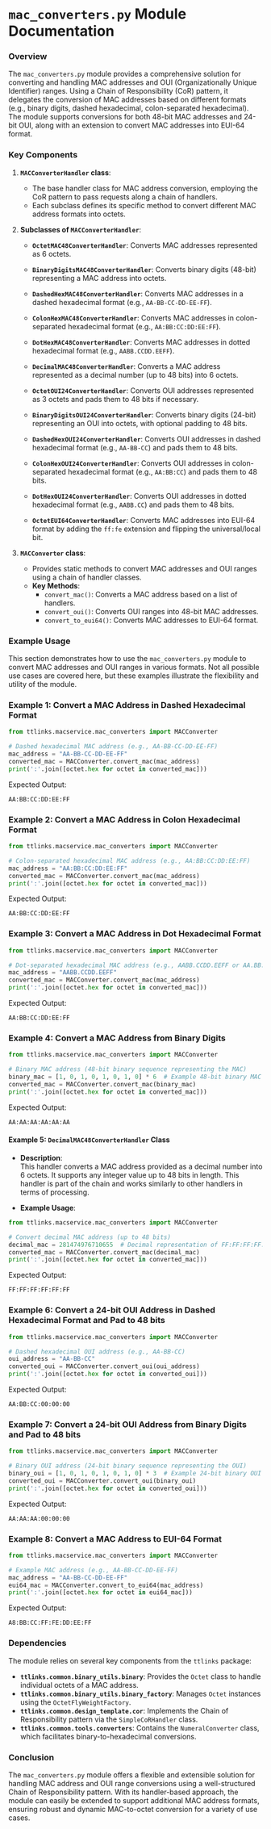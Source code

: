 # `mac_converters.py` Module Documentation

### Overview

The `mac_converters.py` module provides a comprehensive solution for converting and handling MAC addresses and OUI (Organizationally Unique Identifier) ranges. Using a Chain of Responsibility (CoR) pattern, it delegates the conversion of MAC addresses based on different formats (e.g., binary digits, dashed hexadecimal, colon-separated hexadecimal). The module supports conversions for both 48-bit MAC addresses and 24-bit OUI, along with an extension to convert MAC addresses into EUI-64 format.

### Key Components

1. **`MACConverterHandler` class**:  
   - The base handler class for MAC address conversion, employing the CoR pattern to pass requests along a chain of handlers.
   - Each subclass defines its specific method to convert different MAC address formats into octets.

2. **Subclasses of `MACConverterHandler`**:
   - **`OctetMAC48ConverterHandler`**: Converts MAC addresses represented as 6 octets.
   - **`BinaryDigitsMAC48ConverterHandler`**: Converts binary digits (48-bit) representing a MAC address into octets.
   - **`DashedHexMAC48ConverterHandler`**: Converts MAC addresses in a dashed hexadecimal format (e.g., `AA-BB-CC-DD-EE-FF`).
   - **`ColonHexMAC48ConverterHandler`**: Converts MAC addresses in colon-separated hexadecimal format (e.g., `AA:BB:CC:DD:EE:FF`).
   - **`DotHexMAC48ConverterHandler`**: Converts MAC addresses in dotted hexadecimal format (e.g., `AABB.CCDD.EEFF`).
   - **`DecimalMAC48ConverterHandler`**: Converts a MAC address represented as a decimal number (up to 48 bits) into 6 octets.
   
   - **`OctetOUI24ConverterHandler`**: Converts OUI addresses represented as 3 octets and pads them to 48 bits if necessary.
   - **`BinaryDigitsOUI24ConverterHandler`**: Converts binary digits (24-bit) representing an OUI into octets, with optional padding to 48 bits.
   - **`DashedHexOUI24ConverterHandler`**: Converts OUI addresses in dashed hexadecimal format (e.g., `AA-BB-CC`) and pads them to 48 bits.
   - **`ColonHexOUI24ConverterHandler`**: Converts OUI addresses in colon-separated hexadecimal format (e.g., `AA:BB:CC`) and pads them to 48 bits.
   - **`DotHexOUI24ConverterHandler`**: Converts OUI addresses in dotted hexadecimal format (e.g., `AABB.CC`) and pads them to 48 bits.

   - **`OctetEUI64ConverterHandler`**: Converts MAC addresses into EUI-64 format by adding the `ff:fe` extension and flipping the universal/local bit.

3. **`MACConverter` class**:  
   - Provides static methods to convert MAC addresses and OUI ranges using a chain of handler classes.
   - **Key Methods**:
     - `convert_mac()`: Converts a MAC address based on a list of handlers.
     - `convert_oui()`: Converts OUI ranges into 48-bit MAC addresses.
     - `convert_to_eui64()`: Converts MAC addresses to EUI-64 format.

### Example Usage
This section demonstrates how to use the `mac_converters.py` module to convert MAC addresses and OUI ranges in various formats. Not all possible use cases are covered here, but these examples illustrate the flexibility and utility of the module.

### Example 1: Convert a MAC Address in Dashed Hexadecimal Format
```python
from ttlinks.macservice.mac_converters import MACConverter

# Dashed hexadecimal MAC address (e.g., AA-BB-CC-DD-EE-FF)
mac_address = "AA-BB-CC-DD-EE-FF"
converted_mac = MACConverter.convert_mac(mac_address)
print(':'.join([octet.hex for octet in converted_mac]))
```
Expected Output:
```
AA:BB:CC:DD:EE:FF
```

### Example 2: Convert a MAC Address in Colon Hexadecimal Format
```python
from ttlinks.macservice.mac_converters import MACConverter

# Colon-separated hexadecimal MAC address (e.g., AA:BB:CC:DD:EE:FF)
mac_address = "AA:BB:CC:DD:EE:FF"
converted_mac = MACConverter.convert_mac(mac_address)
print(':'.join([octet.hex for octet in converted_mac]))
```
Expected Output:
```
AA:BB:CC:DD:EE:FF
```

### Example 3: Convert a MAC Address in Dot Hexadecimal Format
```python
from ttlinks.macservice.mac_converters import MACConverter

# Dot-separated hexadecimal MAC address (e.g., AABB.CCDD.EEFF or AA.BB.CC.DD.EE.FF)
mac_address = "AABB.CCDD.EEFF"
converted_mac = MACConverter.convert_mac(mac_address)
print(':'.join([octet.hex for octet in converted_mac]))
```
Expected Output:
```
AA:BB:CC:DD:EE:FF
```

### Example 4: Convert a MAC Address from Binary Digits
```python
from ttlinks.macservice.mac_converters import MACConverter

# Binary MAC address (48-bit binary sequence representing the MAC)
binary_mac = [1, 0, 1, 0, 1, 0, 1, 0] * 6  # Example 48-bit binary MAC address
converted_mac = MACConverter.convert_mac(binary_mac)
print(':'.join([octet.hex for octet in converted_mac]))
```
Expected Output:
```
AA:AA:AA:AA:AA:AA
```

#### Example 5: `DecimalMAC48ConverterHandler` Class

- **Description**:  
    This handler converts a MAC address provided as a decimal number into 6 octets. It supports any integer value up to 48 bits in length. This handler is part of the chain and works similarly to other handlers in terms of processing.

- **Example Usage**:

```python
from ttlinks.macservice.mac_converters import MACConverter

# Convert decimal MAC address (up to 48 bits)
decimal_mac = 281474976710655  # Decimal representation of FF:FF:FF:FF:FF:FF
converted_mac = MACConverter.convert_mac(decimal_mac)
print(':'.join([octet.hex for octet in converted_mac]))
```
Expected Output:
```
FF:FF:FF:FF:FF:FF
```


### Example 6: Convert a 24-bit OUI Address in Dashed Hexadecimal Format and Pad to 48 bits
```python
from ttlinks.macservice.mac_converters import MACConverter

# Dashed hexadecimal OUI address (e.g., AA-BB-CC)
oui_address = "AA-BB-CC"
converted_oui = MACConverter.convert_oui(oui_address)
print(':'.join([octet.hex for octet in converted_oui]))
```
Expected Output:
```
AA:BB:CC:00:00:00
```

### Example 7: Convert a 24-bit OUI Address from Binary Digits and Pad to 48 bits
```python
from ttlinks.macservice.mac_converters import MACConverter

# Binary OUI address (24-bit binary sequence representing the OUI)
binary_oui = [1, 0, 1, 0, 1, 0, 1, 0] * 3  # Example 24-bit binary OUI
converted_oui = MACConverter.convert_oui(binary_oui)
print(':'.join([octet.hex for octet in converted_oui]))
```
Expected Output:
```
AA:AA:AA:00:00:00
```

### Example 8: Convert a MAC Address to EUI-64 Format
```python
from ttlinks.macservice.mac_converters import MACConverter

# Example MAC address (e.g., AA-BB-CC-DD-EE-FF)
mac_address = "AA-BB-CC-DD-EE-FF"
eui64_mac = MACConverter.convert_to_eui64(mac_address)
print(':'.join([octet.hex for octet in eui64_mac]))
```
Expected Output:
```
A8:BB:CC:FF:FE:DD:EE:FF
```


### Dependencies

The module relies on several key components from the `ttlinks` package:
- **`ttlinks.common.binary_utils.binary`**: Provides the `Octet` class to handle individual octets of a MAC address.
- **`ttlinks.common.binary_utils.binary_factory`**: Manages `Octet` instances using the `OctetFlyWeightFactory`.
- **`ttlinks.common.design_template.cor`**: Implements the Chain of Responsibility pattern via the `SimpleCoRHandler` class.
- **`ttlinks.common.tools.converters`**: Contains the `NumeralConverter` class, which facilitates binary-to-hexadecimal conversions.

### Conclusion

The `mac_converters.py` module offers a flexible and extensible solution for handling MAC address and OUI range conversions using a well-structured Chain of Responsibility pattern. With its handler-based approach, the module can easily be extended to support additional MAC address formats, ensuring robust and dynamic MAC-to-octet conversion for a variety of use cases.